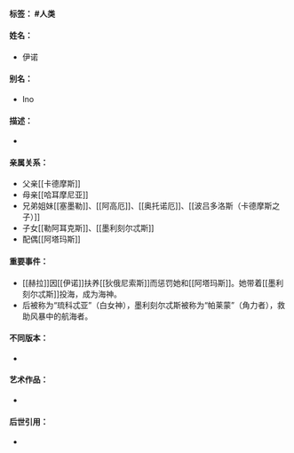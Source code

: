 #### 标签： #人类
#### 姓名：
- 伊诺
#### 别名：
- Ino
#### 描述：
- 
#### 亲属关系：
- 父亲[[卡德摩斯]]
- 母亲[[哈耳摩尼亚]]
- 兄弟姐妹[[塞墨勒]]、[[阿高厄]]、[[奥托诺厄]]、[[波吕多洛斯（卡德摩斯之子）]]
- 子女[[勒阿耳克斯]]、[[墨利刻尔忒斯]]
- 配偶[[阿塔玛斯]]
#### 重要事件：
- [[赫拉]]因[[伊诺]]扶养[[狄俄尼索斯]]而惩罚她和[[阿塔玛斯]]。她带着[[墨利刻尔忒斯]]投海，成为海神。
- 后被称为“琉科忒亚”（白女神），墨利刻尔忒斯被称为“帕莱蒙”（角力者），救助风暴中的航海者。
#### 不同版本：
- 
#### 艺术作品：
- 
#### 后世引用：
- 